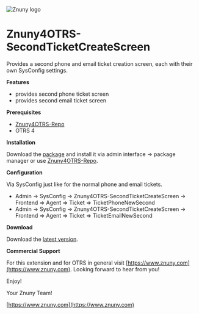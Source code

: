 ![Znuny logo](http://znuny.com/assets/images/logo_small.png)

Znuny4OTRS-SecondTicketCreateScreen
===================================
Provides a second phone and email ticket creation screen, each with their own SysConfig settings.

**Features**

* provides second phone ticket screen
* provides second email ticket screen

**Prerequisites**

- [Znuny4OTRS-Repo](https://www.znuny.com/add-ons/znuny4otrs-repository)
- OTRS 4

**Installation**

Download the [package](https://addons.znuny.com/api/addon_repos/public/391/latest) and install it via admin interface -> package manager or use [Znuny4OTRS-Repo](https://www.znuny.com/add-ons/znuny4otrs-repository).

**Configuration**

Via SysConfig just like for the normal phone and email tickets.

* Admin -> SysConfig -> Znuny4OTRS-SecondTicketCreateScreen -> Frontend => Agent => Ticket => TicketPhoneNewSecond
* Admin -> SysConfig -> Znuny4OTRS-SecondTicketCreateScreen -> Frontend => Agent => Ticket => TicketEmailNewSecond

**Download**

Download the [latest version](https://addons.znuny.com/api/addon_repos/public/391/latest).

**Commercial Support**

For this extension and for OTRS in general visit [https://www.znuny.com](https://www.znuny.com). Looking forward to hear from you!

Enjoy!

 Your Znuny Team!

 [https://www.znuny.com](https://www.znuny.com)

